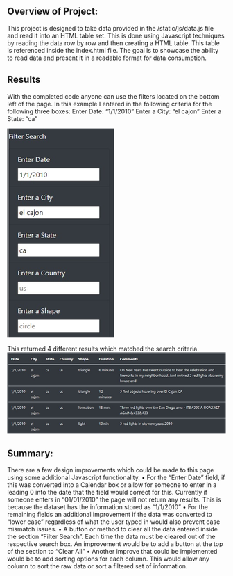 ## Overview of Project: 
This project is designed to take data provided in the /static/js/data.js file and read it into an HTML table set. This is done using Javascript techniques by reading the data row by row and then creating a HTML table. This table is referenced inside the index.html file. The goal is to showcase the ability to read data and present it in a readable format for data consumption. 

## Results
With the completed code anyone can use the filters located on the bottom left of the page. In this example I entered in the following criteria for the following three boxes: 
Enter Date: “1/1/2010”
Enter a City: “el cajon”
Enter a State: “ca”

![searchCriteria](resources/searchCriteria.jpg)

This returned 4 different results which matched the search criteria. 
![searchResults](resources/searchResults.jpg)

## Summary: 
There are a few design improvements which could be made to this page using some additional Javascript functionality. 
•	For the “Enter Date” field, if this was converted into a Calendar box or allow for someone to enter in a leading 0 into the date that the field would correct for this. Currently if someone enters in “01/01/2010” the page will not return any results. This is because the dataset has the information stored as “1/1/2010”
•	For the remaining fields an additional improvement if the data was converted to “lower case” regardless of what the user typed in would also prevent case mismatch issues. 
•	A button or method to clear all the data entered inside the section “Filter Search”. Each time the data must be cleared out of the respective search box. An improvement would be to add a button at the top of the section to “Clear All”
•	Another improve that could be implemented would be to add sorting options for each column. This would allow any column to sort the raw data or sort a filtered set of information. 
